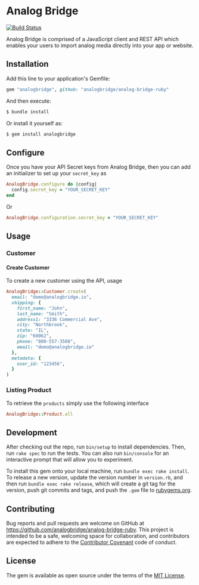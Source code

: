 # Analog Bridge

[![Build
Status](https://travis-ci.org/analogbridge/analog-bridge-ruby.svg?branch=master)](https://travis-ci.org/analogbridge/analog-bridge-ruby)

Analog Bridge is comprised of a JavaScript client and REST API which enables
your users to import analog media directly into your app or website.

## Installation

Add this line to your application's Gemfile:

```ruby
gem "analogbridge", github: "analogbridge/analog-bridge-ruby"
```

And then execute:

```sh
$ bundle install
```

Or install it yourself as:

```sh
$ gem install analogbridge
```

## Configure

Once you have your API Secret keys from Analog Bridge, then you can add an
initializer to set up your `secret_key` as

```ruby
AnalogBridge.configure do |config|
  config.secret_key = "YOUR_SECRET_KEY"
end
```

Or

```ruby
AnalogBridge.configuration.secret_key = "YOUR_SECRET_KEY"
```

## Usage

### Customer

#### Create Customer

To create a new customer using the API, usage

```ruby
AnalogBridge::Customer.create(
  email: "demo@analogbridge.io",
  shipping: {
    first_name: "John",
    last_name: "Smith",
    address1: "3336 Commercial Ave",
    city: "Northbrook",
    state: "IL",
    zip: "60062",
    phone: "800-557-3508",
    email: "demo@analogbridge.io"
  },
  metadata: {
    user_id: "123456",
  }
)
```

### Listing Product

To retrieve the `products` simply use the following interface

```ruby
AnalogBridge::Product.all
```

## Development

After checking out the repo, run `bin/setup` to install dependencies. Then, run `rake spec` to run the tests. You can also run `bin/console` for an interactive prompt that will allow you to experiment.

To install this gem onto your local machine, run `bundle exec rake install`. To release a new version, update the version number in `version.rb`, and then run `bundle exec rake release`, which will create a git tag for the version, push git commits and tags, and push the `.gem` file to [rubygems.org](https://rubygems.org).

## Contributing

Bug reports and pull requests are welcome on GitHub at https://github.com/analogbridge/analog-bridge-ruby. This project is intended to be a safe, welcoming space for collaboration, and contributors are expected to adhere to the [Contributor Covenant](http://contributor-covenant.org) code of conduct.


## License

The gem is available as open source under the terms of the [MIT License](http://opensource.org/licenses/MIT).

